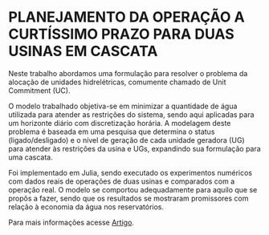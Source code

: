 # PLANEJAMENTO DA OPERAÇÃO A CURTÍSSIMO PRAZO PARA DUAS USINAS EM CASCATA

Neste trabalho abordamos uma formulação para resolver o problema da alocação de unidades hidrelétricas, comumente chamado de Unit Commitment (UC).

O modelo trabalhado objetiva-se em minimizar a quantidade de água utilizada para atender as restrições do sistema, sendo aqui aplicadas para um horizonte diário com discretização horária. A modelagem deste problema é baseada em uma pesquisa que determina o status (ligado/desligado) e o nível de geração de cada unidade geradora (UG) para atender às restrições da usina e UGs, expandindo sua formulação para uma cascata. 

Foi implementado em Julia, sendo executado os experimentos numéricos com dados reais de operações de duas usinas e comparados com a operação real. O modelo se comportou adequadamente para aquilo que se propôs a fazer, sendo que os resultados se mostraram promissores com relação à economia da água nos reservatórios.

Para mais informações acesse [Artigo](https://github.com/TaliaCS/optimization-hydroelectric/blob/018f6f928859065e00356d7d3aa827f00df5a926/Artigo.pdf).
